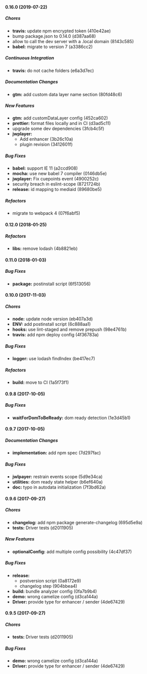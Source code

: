 #### 0.16.0 (2019-07-22)

##### Chores

* **travis:**  update npm encrypted token (410e42ae)
*  bump package.json to 0.14.0 (d387aa68)
*  allow to call the dev server with a .local domain (8143c585)
* **babel:**  migrate to version 7 (a3386cc2)

##### Continuous Integration

* **travis:**  do not cache folders (e6a3d7ec)

##### Documentation Changes

* **gtm:**  add custom data layer name section (80fd48c6)

##### New Features

* **gtm:**  add customDataLayer config (452ca602)
* **prettier:**  format files locally and in CI (d3ad5c11)
*  upgrade some dev dependencies (3fcb4c5f)
* **jwplayer:**
  *  Add enhancer (3b26c10a)
  *  plugin revision (3412601f)

##### Bug Fixes

* **babel:**  support IE 11 (a2ccd908)
* **mocha:**  use new babel 7 compiler (0146db5e)
* **jwplayer:**  Fix cuepoints event (4900252c)
*  security breach in eslint-scope (8721724b)
* **release:**  id mapping to mediaid (89680be5)

##### Refactors

*  migrate to webpack 4 (07f6abf5)

#### 0.12.0 (2018-01-25)

##### Refactors

* **libs:** remove lodash (4b8821eb)

#### 0.11.0 (2018-01-03)

##### Bug Fixes

* **package:** postinstall script (6f513056)

#### 0.10.0 (2017-11-03)

##### Chores

* **node:** update node version (eb407a3d)
* **ENV:** add postinstall script (6c888aa1)
* **hooks:** use lint-staged and remove prepush (98e4761b)
* **travis:** add npm deploy config (4f36783a)

##### Bug Fixes

* **logger:** use lodash findIndex (be417ec7)

##### Refactors

* **build:** move to CI (1a5f73f1)

#### 0.9.8 (2017-10-05)

##### Bug Fixes

* **waitForDomToBeReady:** dom ready detection (1e3d45b1)

#### 0.9.7 (2017-10-05)

##### Documentation Changes

* **implementation:** add npm spec (7d297fac)

##### Bug Fixes

* **jwlpayer:** restrain events scope (5d9e34ca)
* **utilities:** dom ready state helper (b6ef640a)
* **doc:** typo in autodata initialization (7f3bd62a)

#### 0.9.6 (2017-09-27)

##### Chores

* **changelog:** add npm package generate-changelog (695d5e9a)
* **tests:** Driver tests (d2011905)

##### New Features

* **optionalConfig:** add multiple config possibility (4c47df37)

##### Bug Fixes

* **release:**
  * postversion script (0a8172e9)
  * changelog step (904bbea4)
* **build:** bundle analyzer config (0fa7b9b4)
* **demo:** wrong camelize config (d3ca144a)
* **Driver:** provide type for enhancer / sender (4de67429)

#### 0.9.5 (2017-09-27)

##### Chores

* **tests:** Driver tests (d2011905)

##### Bug Fixes

* **demo:** wrong camelize config (d3ca144a)
* **Driver:** provide type for enhancer / sender (4de67429)

